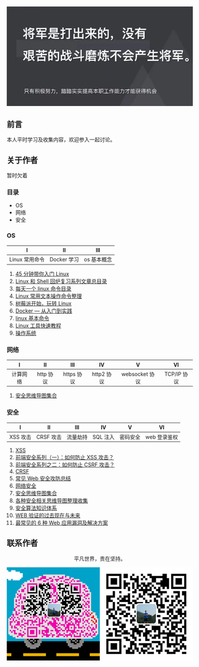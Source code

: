 ![image](./img/timg.jpg)
<br>

## 前言

本人平时学习及收集内容，欢迎参入一起讨论。

## 关于作者

暂时欠着

### 目录

- OS
- 网络
- 安全

### OS

|       I        |     II      |     III     |
| :------------: | :---------: | :---------: |
| Linux 常用命令 | Docker 学习 | os 基本概念 |

1. [45 分钟带你入门 Linux](https://www.cnblogs.com/liumt/p/6117168.html)
2. [Linux 和 Shell 回炉复习系列文章总目录](https://www.cnblogs.com/f-ck-need-u/p/7048359.html)
3. [每天一个 linux 命令目录](https://www.cnblogs.com/peida/archive/2012/12/05/2803591.html)
4. [Linux 常用文本操作命令整理](https://www.cnblogs.com/maybe2030/p/5325530.html)
5. [树莓派开始，玩转 Linux](https://www.cnblogs.com/vamei/archive/2012/10/10/2718229.html)
6. [Docker — 从入门到实践](https://github.com/yeasy/docker_practice)
7. [linux 基本命令](https://github.com/ftTony/blog/issues/31)
8. [Linux 工具快速教程](https://linuxtools-rst.readthedocs.io/zh_CN/latest/)
9. [操作系统](https://github.com/frank-lam/fullstack-tutorial/blob/master/notes/%E6%93%8D%E4%BD%9C%E7%B3%BB%E7%BB%9F.md)

### 网络

|    I     |    II     |    III     |     IV     |       V        |     VI      |
| :------: | :-------: | :--------: | :--------: | :------------: | :---------: |
| 计算网络 | http 协议 | https 协议 | http2 协议 | websocket 协议 | TCP/IP 协议 |

1. [安全思维导图集合](https://github.com/SecWiki/sec-chart)

### 安全

|    I     |    II     |   III    |    IV    |    V     |      VI      |
| :------: | :-------: | :------: | :------: | :------: | :----------: |
| XSS 攻击 | CRSF 攻击 | 流量劫持 | SQL 注入 | 密码安全 | web 登录鉴权 |

1. [XSS](https://github.com/ftTony/blog/issues/19)
2. [前端安全系列（一）：如何防止 XSS 攻击？](https://juejin.im/post/5bad9140e51d450e935c6d64)
3. [前端安全系列之二：如何防止 CSRF 攻击？](https://juejin.im/post/5bc009996fb9a05d0a055192)
4. [CRSF](https://github.com/ftTony/blog/issues/8)
5. [常见 Web 安全攻防总结](https://zoumiaojiang.com/article/common-web-security/)
6. [网络安全](https://github.com/frank-lam/fullstack-tutorial/blob/master/notes/%E7%BD%91%E7%BB%9C%E5%AE%89%E5%85%A8.md)
7. [安全思维导图集合](https://github.com/SecWiki/sec-chart)
8. [各种安全相关思维导图整理收集](https://github.com/phith0n/Mind-Map)
9. [安全算法知识体系](https://github.com/404notf0und/My-Security-Algorithm-Architecture)
10. [WEB 验证的过去现在与未来](https://mp.weixin.qq.com/s/-PlSYKTgu9h-bYMknTKNkw)
11. [最常见的 6 种 Web 应用漏洞及解决方案](https://mp.weixin.qq.com/s/M-O_Yv1-2Rfcw0scjxoRLQ)

## 联系作者

<div align="center">
    <p>
        平凡世界，贵在坚持。
    </p>
    <img src="./img/contact.png" />
</div>
